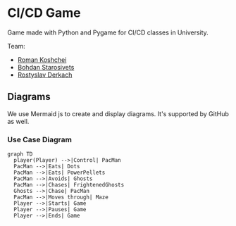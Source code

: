 # CI/CD Game

Game made with Python and Pygame for CI/CD classes in University.

Team:
- [Roman Koshchei](https://github.com/roman-koshchei)
- [Bohdan Starosivets](https://github.com/sinarhen)
- [Rostyslav Derkach](https://github.com/rostiksqx)


## Diagrams

We use Mermaid js to create and display diagrams. It's supported by GitHub as well. 

### Use Case Diagram

```mermaid
graph TD
  player(Player) -->|Control| PacMan
  PacMan -->|Eats| Dots
  PacMan -->|Eats| PowerPellets
  PacMan -->|Avoids| Ghosts
  PacMan -->|Chases| FrightenedGhosts
  Ghosts -->|Chase| PacMan
  PacMan -->|Moves through| Maze
  Player -->|Starts| Game
  Player -->|Pauses| Game
  Player -->|Ends| Game
```
